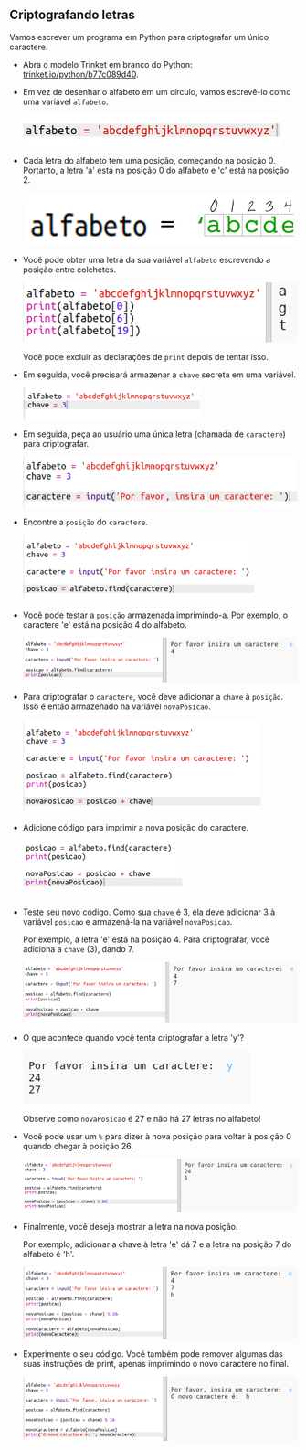 ## Criptografando letras

Vamos escrever um programa em Python para criptografar um único caractere.

+ Abra o modelo Trinket em branco do Python: <a href="https://trinket.io/python/b77c089d40" target="_blank">trinket.io/python/b77c089d40</a>.

+ Em vez de desenhar o alfabeto em um círculo, vamos escrevê-lo como uma variável `alfabeto`.
    
    ![captura de tela](images/messages-alphabet.png)

+ Cada letra do alfabeto tem uma posição, começando na posição 0. Portanto, a letra 'a' está na posição 0 do alfabeto e 'c' está na posição 2.
    
    ![captura de tela](images/messages-array.png)

+ Você pode obter uma letra da sua variável `alfabeto` escrevendo a posição entre colchetes.
    
    ![captura de tela](images/messages-alphabet-array.png)
    
    Você pode excluir as declarações de `print` depois de tentar isso.

+ Em seguida, você precisará armazenar a `chave` secreta em uma variável.
    
    ![captura de tela](images/messages-key.png)

+ Em seguida, peça ao usuário uma única letra (chamada de `caractere`) para criptografar.
    
    ![captura de tela](images/messages-character.png)

+ Encontre a `posição` do `caractere`.
    
    ![captura de tela](images/messages-position.png)

+ Você pode testar a `posição` armazenada imprimindo-a. Por exemplo, o caractere 'e' está na posição 4 do alfabeto.
    
    ![captura de tela](images/messages-position-test.png)

+ Para criptografar o `caractere`, você deve adicionar a `chave` à `posição`. Isso é então armazenado na variável `novaPosicao`.
    
    ![captura de tela](images/messages-newposition.png)

+ Adicione código para imprimir a nova posição do caractere.
    
    ![captura de tela](images/messages-newposition-print.png)

+ Teste seu novo código. Como sua `chave` é 3, ela deve adicionar 3 à variável `posicao` e armazená-la na variável `novaPosicao`.
    
    Por exemplo, a letra 'e' está na posição 4. Para criptografar, você adiciona a `chave` (3), dando 7.
    
    ![captura de tela](images/messages-newposition-test.png)

+ O que acontece quando você tenta criptografar a letra 'y'?
    
    ![captura de tela](images/messages-modulus-bug.png)
    
    Observe como `novaPosicao` é 27 e não há 27 letras no alfabeto!

+ Você pode usar um `%` para dizer à nova posição para voltar à posição 0 quando chegar à posição 26.
    
    ![captura de tela](images/messages-modulus.png)

+ Finalmente, você deseja mostrar a letra na nova posição.
    
    Por exemplo, adicionar a chave à letra 'e' dá 7 e a letra na posição 7 do alfabeto é 'h'.
    
    ![captura de tela](images/messages-newcharacter.png)

+ Experimente o seu código. Você também pode remover algumas das suas instruções de print, apenas imprimindo o novo caractere no final.
    
    ![captura de tela](images/messages-enc-test.png)